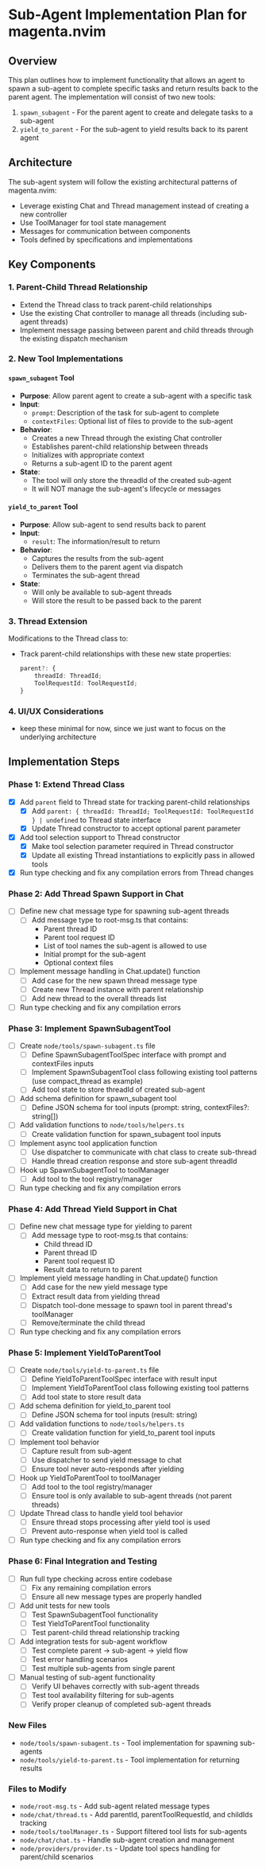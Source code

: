 # Sub-Agent Implementation Plan for magenta.nvim

## Overview

This plan outlines how to implement functionality that allows an agent to spawn a sub-agent to complete specific tasks and return results back to the parent agent. The implementation will consist of two new tools:

1. `spawn_subagent` - For the parent agent to create and delegate tasks to a sub-agent
2. `yield_to_parent` - For the sub-agent to yield results back to its parent agent

## Architecture

The sub-agent system will follow the existing architectural patterns of magenta.nvim:

- Leverage existing Chat and Thread management instead of creating a new controller
- Use ToolManager for tool state management
- Messages for communication between components
- Tools defined by specifications and implementations

## Key Components

### 1. Parent-Child Thread Relationship

- Extend the Thread class to track parent-child relationships
- Use the existing Chat controller to manage all threads (including sub-agent threads)
- Implement message passing between parent and child threads through the existing dispatch mechanism

### 2. New Tool Implementations

#### `spawn_subagent` Tool

- **Purpose**: Allow parent agent to create a sub-agent with a specific task
- **Input**:
  - `prompt`: Description of the task for sub-agent to complete
  - `contextFiles`: Optional list of files to provide to the sub-agent
- **Behavior**:
  - Creates a new Thread through the existing Chat controller
  - Establishes parent-child relationship between threads
  - Initializes with appropriate context
  - Returns a sub-agent ID to the parent agent
- **State**:
  - The tool will only store the threadId of the created sub-agent
  - It will NOT manage the sub-agent's lifecycle or messages

#### `yield_to_parent` Tool

- **Purpose**: Allow sub-agent to send results back to parent
- **Input**:
  - `result`: The information/result to return
- **Behavior**:
  - Captures the results from the sub-agent
  - Delivers them to the parent agent via dispatch
  - Terminates the sub-agent thread
- **State**:
  - Will only be available to sub-agent threads
  - Will store the result to be passed back to the parent

### 3. Thread Extension

Modifications to the Thread class to:

- Track parent-child relationships with these new state properties:
  ```typescript
  parent?: {
      threadId: ThreadId;
      ToolRequestId: ToolRequestId;
  }
  ```

### 4. UI/UX Considerations

- keep these minimal for now, since we just want to focus on the underlying architecture

## Implementation Steps

### Phase 1: Extend Thread Class

- [x] Add `parent` field to Thread state for tracking parent-child relationships
  - [x] Add `parent: { threadId: ThreadId; ToolRequestId: ToolRequestId } | undefined` to Thread state interface
  - [x] Update Thread constructor to accept optional parent parameter
- [x] Add tool selection support to Thread constructor
  - [x] Make tool selection parameter required in Thread constructor
  - [x] Update all existing Thread instantiations to explicitly pass in allowed tools
- [x] Run type checking and fix any compilation errors from Thread changes

### Phase 2: Add Thread Spawn Support in Chat

- [ ] Define new chat message type for spawning sub-agent threads
  - [ ] Add message type to root-msg.ts that contains:
    - Parent thread ID
    - Parent tool request ID
    - List of tool names the sub-agent is allowed to use
    - Initial prompt for the sub-agent
    - Optional context files
- [ ] Implement message handling in Chat.update() function
  - [ ] Add case for the new spawn thread message type
  - [ ] Create new Thread instance with parent relationship
  - [ ] Add new thread to the overall threads list
- [ ] Run type checking and fix any compilation errors

### Phase 3: Implement SpawnSubagentTool

- [ ] Create `node/tools/spawn-subagent.ts` file
  - [ ] Define SpawnSubagentToolSpec interface with prompt and contextFiles inputs
  - [ ] Implement SpawnSubagentTool class following existing tool patterns (use compact_thread as example)
  - [ ] Add tool state to store threadId of created sub-agent
- [ ] Add schema definition for spawn_subagent tool
  - [ ] Define JSON schema for tool inputs (prompt: string, contextFiles?: string[])
- [ ] Add validation functions to `node/tools/helpers.ts`
  - [ ] Create validation function for spawn_subagent tool inputs
- [ ] Implement async tool application function
  - [ ] Use dispatcher to communicate with chat class to create sub-thread
  - [ ] Handle thread creation response and store sub-agent threadId
- [ ] Hook up SpawnSubagentTool to toolManager
  - [ ] Add tool to the tool registry/manager
- [ ] Run type checking and fix any compilation errors

### Phase 4: Add Thread Yield Support in Chat

- [ ] Define new chat message type for yielding to parent
  - [ ] Add message type to root-msg.ts that contains:
    - Child thread ID
    - Parent thread ID
    - Parent tool request ID
    - Result data to return to parent
- [ ] Implement yield message handling in Chat.update() function
  - [ ] Add case for the new yield message type
  - [ ] Extract result data from yielding thread
  - [ ] Dispatch tool-done message to spawn tool in parent thread's toolManager
  - [ ] Remove/terminate the child thread
- [ ] Run type checking and fix any compilation errors

### Phase 5: Implement YieldToParentTool

- [ ] Create `node/tools/yield-to-parent.ts` file
  - [ ] Define YieldToParentToolSpec interface with result input
  - [ ] Implement YieldToParentTool class following existing tool patterns
  - [ ] Add tool state to store result data
- [ ] Add schema definition for yield_to_parent tool
  - [ ] Define JSON schema for tool inputs (result: string)
- [ ] Add validation functions to `node/tools/helpers.ts`
  - [ ] Create validation function for yield_to_parent tool inputs
- [ ] Implement tool behavior
  - [ ] Capture result from sub-agent
  - [ ] Use dispatcher to send yield message to chat
  - [ ] Ensure tool never auto-responds after yielding
- [ ] Hook up YieldToParentTool to toolManager
  - [ ] Add tool to the tool registry/manager
  - [ ] Ensure tool is only available to sub-agent threads (not parent threads)
- [ ] Update Thread class to handle yield tool behavior
  - [ ] Ensure thread stops processing after yield tool is used
  - [ ] Prevent auto-response when yield tool is called
- [ ] Run type checking and fix any compilation errors

### Phase 6: Final Integration and Testing

- [ ] Run full type checking across entire codebase
  - [ ] Fix any remaining compilation errors
  - [ ] Ensure all new message types are properly handled
- [ ] Add unit tests for new tools
  - [ ] Test SpawnSubagentTool functionality
  - [ ] Test YieldToParentTool functionality
  - [ ] Test parent-child thread relationship tracking
- [ ] Add integration tests for sub-agent workflow
  - [ ] Test complete parent → sub-agent → yield flow
  - [ ] Test error handling scenarios
  - [ ] Test multiple sub-agents from single parent
- [ ] Manual testing of sub-agent functionality
  - [ ] Verify UI behaves correctly with sub-agent threads
  - [ ] Test tool availability filtering for sub-agents
  - [ ] Verify proper cleanup of completed sub-agent threads

### New Files

- `node/tools/spawn-subagent.ts` - Tool implementation for spawning sub-agents
- `node/tools/yield-to-parent.ts` - Tool implementation for returning results

### Files to Modify

- `node/root-msg.ts` - Add sub-agent related message types
- `node/chat/thread.ts` - Add parentId, parentToolRequestId, and childIds tracking
- `node/tools/toolManager.ts` - Support filtered tool lists for sub-agents
- `node/chat/chat.ts` - Handle sub-agent creation and management
- `node/providers/provider.ts` - Update tool specs handling for parent/child scenarios
